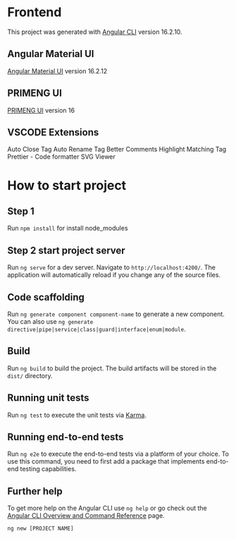 # Frontend

This project was generated with [Angular CLI](https://github.com/angular/angular-cli) version 16.2.10.

## Angular Material UI
[Angular Material UI](https://v16.material.angular.io/) version 16.2.12

## PRIMENG UI
[PRIMENG UI](https://www.primefaces.org/primeng-v16-lts/) version 16

## VSCODE Extensions
Auto Close Tag
Auto Rename Tag
Better Comments
Highlight Matching Tag
Prettier - Code formatter
SVG Viewer

# How to start project
## Step 1
Run `npm install` for install node_modules

## Step 2 start project server
Run `ng serve` for a dev server. Navigate to `http://localhost:4200/`. The application will automatically reload if you change any of the source files.

## Code scaffolding

Run `ng generate component component-name` to generate a new component.
You can also use `ng generate directive|pipe|service|class|guard|interface|enum|module`.

## Build

Run `ng build` to build the project. The build artifacts will be stored in the `dist/` directory.

## Running unit tests

Run `ng test` to execute the unit tests via [Karma](https://karma-runner.github.io).

## Running end-to-end tests

Run `ng e2e` to execute the end-to-end tests via a platform of your choice. To use this command, you need to first add a package that implements end-to-end testing capabilities.

## Further help

To get more help on the Angular CLI use `ng help` or go check out the [Angular CLI Overview and Command Reference](https://angular.io/cli) page.




```
ng new [PROJECT NAME]
```
